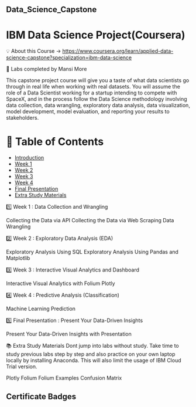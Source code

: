 ## Data_Science_Capstone
# IBM Data Science Project(Coursera)

💡 About this Course ->
https://www.coursera.org/learn/applied-data-science-capstone?specialization=ibm-data-science

🎉 Labs completed by Mansi More

This capstone project course will give you a taste of what data scientists go through in real life when working with real datasets. You will assume the role of a Data Scientist working for a startup intending to compete with SpaceX, and in the process follow the Data Science methodology involving data collection, data wrangling, exploratory data analysis, data visualization, model development, model evaluation, and reporting your results to stakeholders.


# 📝 Table of Contents

- [Introduction](#introduction)
- [Week 1](#week1)
- [Week 2](#week2)
- [Week 3](#week3)
- [Week 4](#week4)
- [Final Presentation](#Capstone_Presentation)
- [Extra Study Materials](#extra_study)


1️⃣ Week 1 : Data Collection and Wrangling

Collecting the Data via API
Collecting the Data via Web Scraping
Data Wrangling

2️⃣ Week 2 : Exploratory Data Analysis (EDA)

Exploratory Analysis Using SQL
Exploratory Analysis Using Pandas and Matplotlib

3️⃣ Week 3 : Interactive Visual Analytics and Dashboard

Interactive Visual Analytics with Folium
Plotly

4️⃣ Week 4 : Predictive Analysis (Classification)

Machine Learning Prediction

5️⃣ Final Presentation : Present Your Data-Driven Insights

Present Your Data-Driven Insights with Presentation


📚 Extra Study Materials
Dont jump into labs without study. Take time to study previous labs step by step and also practice on your own laptop locally by installing Anaconda. This will also limit the usage of IBM Cloud Trial version.

Plotly
Folium
Folium Examples
Confusion Matrix


## Certificate Badges
